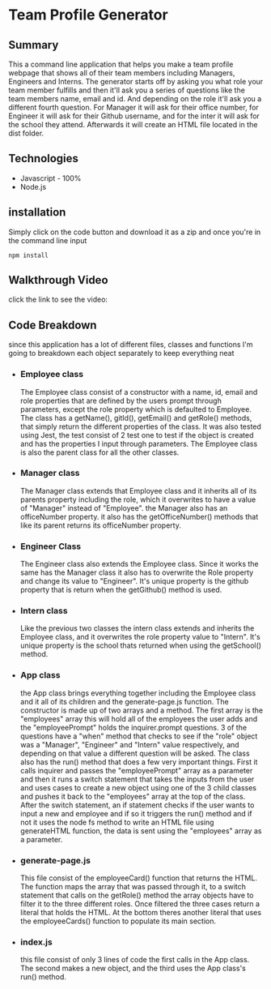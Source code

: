# Team Profile Generator

## Summary 
This a command line application that helps you make a team profile webpage that shows all of their team members including Managers, Engineers and Interns. The generator starts off by asking you what role your team member fulfills and then it'll ask you a series of questions like the team members name, email and id. And depending on the role it'll ask you a different fourth question. For Manager it will ask for their office number, for Engineer it will ask for their Github username, and for the inter it will ask for the school they attend. Afterwards it will create an HTML file located in the dist folder.

## Technologies
- Javascript - 100%
- Node.js 

## installation
Simply click on the code button and download it as a zip and once you're in the command line input 
```
npm install
```

## Walkthrough Video
click the link to see the video: 

## Code Breakdown
since this application has a lot of different files, classes and functions I'm going to breakdown each object separately to keep everything neat

- ### Employee class
    The Employee class consist of a constructor with a name, id, email and role properties that are defined by the users prompt through parameters, except the role property which is defaulted to Employee. The class has a getName(), gitId(), getEmail() and getRole() methods, that simply return the different properties of the class. It was also tested using Jest, the test consist of 2 test one to test if the object is created and has the properties I input through parameters. The Employee class is also the parent class for all the other classes.

- ### Manager class
    The Manager class extends that Employee class and it inherits all of its parents property including the role, which it overwrites to have a value of "Manager" instead of "Employee". the Manager also has an officeNumber property. it also has the getOfficeNumber() methods that like its parent returns its officeNumber property.

- ### Engineer Class
    The Engineer class also extends the Employee class. Since it works the same has the Manager class it also has to overwrite the Role property and change its value to "Engineer". It's unique property is the github property that is return when the getGithub() method is used.

- ### Intern class 
    Like the previous two classes the intern class extends and inherits the Employee class, and it overwrites the role property value to "Intern". It's unique property is the school thats returned when using the getSchool() method.

- ### App class
    the App class brings everything together including the Employee class and it all of its children and the generate-page.js function. The constructor is made up of two arrays and a method. The first array is the "employees" array this will hold all of the employees the user adds and the "employeePrompt" holds the inquirer.prompt questions. 3 of the questions have a "when" method that checks to see if the "role" object was a "Manager", "Engineer" and "Intern" value respectively, and depending on that value a different question will be asked. The class also has the run() method that does a few very important things. First it calls inquirer and passes the "employeePrompt" array as a parameter and then it runs a switch statement that takes the inputs from the user and uses cases to  create a new object using one of the 3 child classes and pushes it back to the "employees" array at the top of the class. After the switch statement, an if statement checks if the user wants to input a new and employee and if so it triggers the run() method and if not it uses the node fs method to write an HTML file using generateHTML function, the data is sent using the "employees" array as a parameter.

- ### generate-page.js
    This file consist of the employeeCard() function that returns the HTML. The function maps the array that was passed through it, to a switch statement that calls on the getRole() method the array objects have to filter it to the three different roles. Once filtered the three cases return a literal that holds the HTML. At the bottom theres another literal that uses the employeeCards() function to populate its main section.

- ### index.js
    this file consist of only 3 lines of code the first calls in the App class. The second makes a new object, and the third uses the App class's run() method.